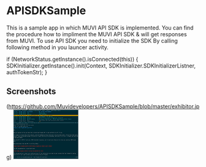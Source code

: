 # APISDKSample
This is a sample app in which MUVI API SDK is implemented.
You can find the procedure how to impliment the MUVI API SDK & will get responses from MUVI. To use API SDK you need to initialize the SDK By calling following method in you launcer activity.

if (NetworkStatus.getInstance().isConnected(this)) 
       {
         SDKInitializer.getInstance().init(Context,  SDKInitializer.SDKInitializerListner, authTokenStr);
        }
        
        
Screenshots
-----------

(https://github.com/Muvidevelopers/APISDKSample/blob/master/exhibitor.jpg)
[![mutt dark](https://github.com/altercation/solarized/raw/master/img/screen-mutt-dark-th.png)](https://github.com/altercation/solarized/raw/master/img/screen-mutt-dark.png)